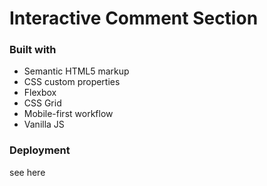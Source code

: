 # Interactive Comment Section

### Built with

- Semantic HTML5 markup
- CSS custom properties
- Flexbox
- CSS Grid
- Mobile-first workflow
- Vanilla JS

### Deployment
 
see here 

